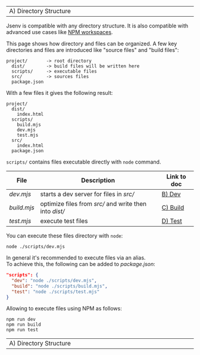 <!-- PLACEHOLDER_START:NAV_PREV_NEXT -->

<table>
  <tr>
    <td width="2000px" align="left" nowrap>
      A) Directory Structure
    </td>
    <td width="2000px" align="right" nowrap>
      <a href="../b_dev/b_dev.md">&gt; B) Dev</a>
    </td>
  </tr>
</table>

<!-- PLACEHOLDER_END -->

Jsenv is compatible with any directory structure. It is also compatible with advanced use cases like [NPM workspaces](https://docs.npmjs.com/cli/v8/using-npm/workspaces).

This page shows how directory and files can be organized.
A few key directories and files are introduced like "source files" and "build files":

```console
project/       -> root directory
  dist/        -> build files will be written here
  scripts/     -> executable files
  src/         -> sources files
  package.json
```

With a few files it gives the following result:

```console
project/
  dist/
    index.html
  scripts/
    build.mjs
    dev.mjs
    test.mjs
  src/
    index.html
  package.json
```

`scripts/` contains files executable directly with `node` command.

| File        | Description                                            | Link to doc            |
| ----------- | ------------------------------------------------------ | ---------------------- |
| _dev.mjs_   | starts a dev server for files in _src/_                | [B) Dev](<B)-Dev>)     |
| _build.mjs_ | optimize files from _src/_ and write then into _dist/_ | [C) Build](<C)-Build>) |
| _test.mjs_  | execute test files                                     | [D) Test](<D)-Test>)   |

You can execute these files directory with `node`:

```console
node ./scripts/dev.mjs
```

In general it's recommended to execute files via an alias.  
To achieve this, the following can be added to _package.json_:

```json
"scripts": {
  "dev": "node ./scripts/dev.mjs",
  "build": "node ./scripts/build.mjs",
  "test": "node ./scripts/test.mjs"
}
```

Allowing to execute files using NPM as follows:

```console
npm run dev
npm run build
npm run test
```

<!-- PLACEHOLDER_START:NAV_PREV_NEXT -->

<table>
  <tr>
    <td width="2000px" align="left" nowrap>
      A) Directory Structure
    </td>
    <td width="2000px" align="right" nowrap>
      <a href="../b_dev/b_dev.md">&gt; B) Dev</a>
    </td>
  </tr>
</table>

<!-- PLACEHOLDER_END -->
